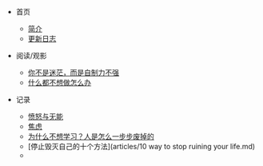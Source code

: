* 首页
  * [简介](/README.md)

  - [更新日志](articles/log.md)
  
* 阅读/观影
  * [你不是迷茫，而是自制力不强](articles/nibus.md)
  * [什么都不想做怎么办](articles/220605.md)
  
* 记录
  
  * [愤怒与无能](articles/愤怒与无能.md)
  * [焦虑](articles/焦虑.md)
  * [为什么不想学习？人是怎么一步步废掉的](articles/为什么不想学习？只想玩？人是如何一步一步废掉的.md)
  * [停止毁灭自己的十个方法](articles/10 way to stop ruining your life.md)
  * 
